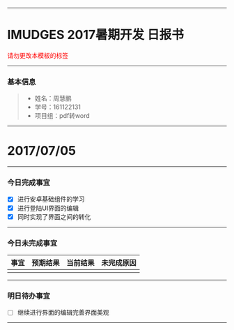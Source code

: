 -------
# IMUDGES 2017暑期开发 日报书
<span style="color:red">请勿更改本模板的标签</span>

-------


### 基本信息
> * 姓名：周慧鹏
> * 学号：161122131
> * 项目组：pdf转word

-------


# 2017/07/05

-------

### 今日完成事宜
- [x] 进行安卓基础组件的学习
- [x] 进行登陆UI界面的编辑
- [x]  同时实现了界面之间的转化

-----
### 今日未完成事宜


| 事宜     |预期结果| 当前结果  | 未完成原因   | 
| --------   | -----:  | -----:  | :----:  |
|    |   |   |   |


------
### 明日待办事宜
- [ ] 继续进行界面的编辑完善界面美观
-------
